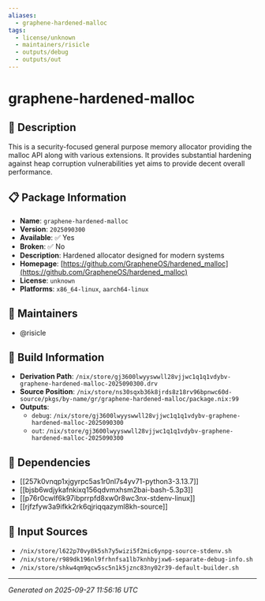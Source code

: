 ```yaml
---
aliases:
  - graphene-hardened-malloc
tags:
  - license/unknown
  - maintainers/risicle
  - outputs/debug
  - outputs/out
---
```


# graphene-hardened-malloc

## 📝 Description

This is a security-focused general purpose memory allocator providing the malloc API
along with various extensions. It provides substantial hardening against heap
corruption vulnerabilities yet aims to provide decent overall performance.


## 📋 Package Information

- **Name**: `graphene-hardened-malloc`
- **Version**: `2025090300`
- **Available**: ✅ Yes
- **Broken**: ✅ No
- **Description**: Hardened allocator designed for modern systems
- **Homepage**: [https://github.com/GrapheneOS/hardened_malloc](https://github.com/GrapheneOS/hardened_malloc)
- **License**: `unknown`
- **Platforms**: `x86_64-linux`, `aarch64-linux`
## 👥 Maintainers

- @risicle


## 🔧 Build Information

- **Derivation Path**: `/nix/store/gj3600lwyyswwll28vjjwc1q1q1vdybv-graphene-hardened-malloc-2025090300.drv`
- **Source Position**: `/nix/store/ns30sqxb36k8jrds8z18rv96bpnwc60d-source/pkgs/by-name/gr/graphene-hardened-malloc/package.nix:99`
- **Outputs**:
  - `debug`:  `/nix/store/gj3600lwyyswwll28vjjwc1q1q1vdybv-graphene-hardened-malloc-2025090300`
  - `out`:  `/nix/store/gj3600lwyyswwll28vjjwc1q1q1vdybv-graphene-hardened-malloc-2025090300`

## 🔗 Dependencies

- [[257k0vnqp1xjgyrpc5as1r0nl7s4yv71-python3-3.13.7]]
- [[bjsb6wdjykafnkixq156qdvmxhsm2bai-bash-5.3p3]]
- [[p76r0cwlf6k97ibprrpfd8xw0r8wc3nx-stdenv-linux]]
- [[rjfzfyw3a9ifkk2rk6qjriqqazyml8kh-source]]

## 📁 Input Sources

- `/nix/store/l622p70vy8k5sh7y5wizi5f2mic6ynpg-source-stdenv.sh`
- `/nix/store/r989dk196nl9frhnfsa1lb7knhbyjxw6-separate-debug-info.sh`
- `/nix/store/shkw4qm9qcw5sc5n1k5jznc83ny02r39-default-builder.sh`

---
*Generated on 2025-09-27 11:56:16 UTC*
